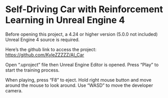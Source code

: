 # Self-Driving Car with Reinforcement Learning in Unreal Engine 4

Before opening this project, a 4.24 or higher version (5.0.0 not included) Unreal Engine 4 source is required.

Here’s the github link to access the project:
https://github.com/KyleZZZZZ/AI_Car

Open “.uproject” file then Unreal Engine Editor is opened. Press “Play” to start the training process.

When playing, press “F8” to eject. Hold right mouse button and move around the mouse to look around. Use “WASD” to move the developer camera.
